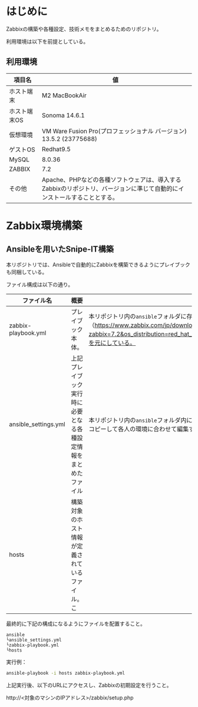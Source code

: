 # はじめに

Zabbixの構築や各種設定、技術メモをまとめるためのリポジトリ。

利用環境は以下を前提としている。

## 利用環境

| 項目名       | 値                                                                                                                          |
| ------------ | --------------------------------------------------------------------------------------------------------------------------- |
| ホスト端末   | M2 MacBookAir                                                                                                               |
| ホスト端末OS | Sonoma 14.6.1                                                                                                               |
| 仮想環境     | VM Ware Fusion Pro(プロフェッショナル バージョン) 13.5.2 (23775688)                                                         |
| ゲストOS     | Redhat9.5                                                                                                                   |
| MySQL        | 8.0.36                                                                                                                      |
| ZABBIX       | 7.2                                                                                                                         |
| その他       | Apache、PHPなどの各種ソフトウェアは、導入するZabbixのリポジトリ、バージョンに準じて自動的にインストールすることとする。<br> |

# Zabbix環境構築

## Ansibleを用いたSnipe-IT構築

本リポジトリでは、Ansibleで自動的にZabbixを構築できるようにプレイブックも同梱している。

ファイル構成は以下の通り。

| ファイル名           | 概要                                                             | 備考                                                                                                                                        |
| -------------------- | ---------------------------------------------------------------- | ------------------------------------------------------------------------------------------------------------------------------------------- |
| zabbix-playbook.yml  | プレイブック本体。                                               | 本リポジトリ内の`ansible`フォルダに存在。プレイブックの内容は基本的に、Zabbix公式サイトのガイドライン（https://www.zabbix.com/jp/download?zabbix=7.2&os_distribution=red_hat_enterprise_linux&os_version=9&components=server_frontend_agent&db=mysql&ws=apache）を元にしている。                                                                                                   |
| ansible_settings.yml | 上記プレイブック実行時に必要となる各種設定情報をまとめたファイル | 本リポジトリ内の`ansible`フォルダ内に雛形ファイル`ansible_settings.yml.example`が存在する。<br>コピーして各人の環境に合わせて編集すること。 |
| hosts                | 構築対象のホスト情報が定義されているファイル。こ                 |                                                                                                                                             |

最終的に下記の構成になるようにファイルを配置すること。

```
ansible
└ansible_settings.yml
└zabbix-playbook.yml
└hosts
```

実行例：
```bash
ansible-playbook -i hosts zabbix-playbook.yml
```

上記実行後、以下のURLにアクセスし、Zabbixの初期設定を行うこと。

http://<対象のマシンのIPアドレス>/zabbix/setup.php
